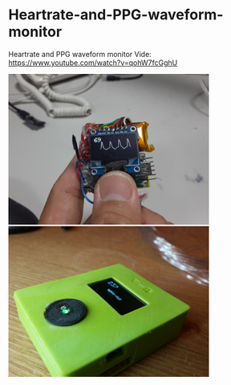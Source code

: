 # Heartrate-and-PPG-waveform-monitor
Heartrate and PPG waveform monitor
Vide: https://www.youtube.com/watch?v=qohW7fcGghU

<img src="https://github.com/alextien/Heartrate-and-PPG-waveform-monitor/raw/master/Document/20140717_173455.jpg" alt="pic1" title="Pic1" width="400" height="300" />

<img src="https://github.com/alextien/Heartrate-and-PPG-waveform-monitor/raw/master/Document/20140720_060132.jpg" alt="pic2" title="Pic2" width="400" height="300" />

